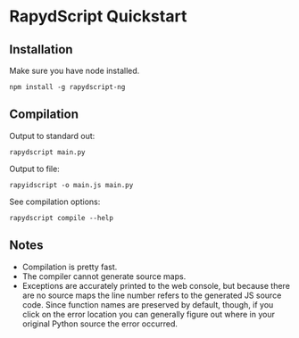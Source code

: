 # RapydScript Quickstart

## Installation

Make sure you have node installed.

```
npm install -g rapydscript-ng
```

## Compilation

Output to standard out:

```
rapydscript main.py
```

Output to file:

```
rapyidscript -o main.js main.py
```

See compilation options:

```
rapydscript compile --help
```

## Notes

- Compilation is pretty fast.
- The compiler cannot generate source maps.
- Exceptions are accurately printed to the web console, but because there are no source maps the line number refers to the generated JS source code. Since function names are preserved by default, though, if you click on the error location you can generally figure out where in your original Python source the error occurred.
